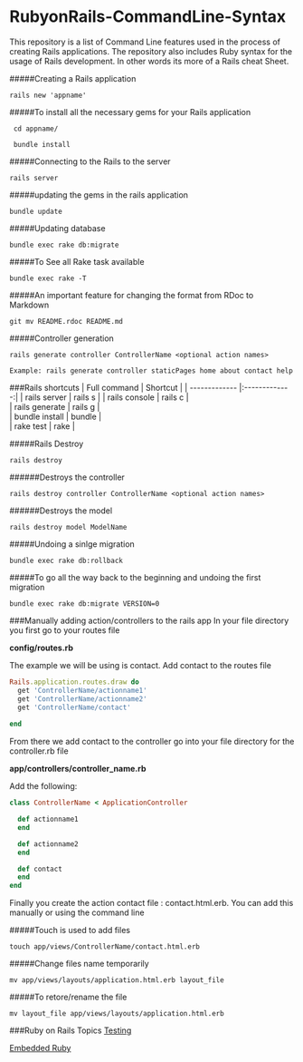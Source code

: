 # RubyonRails-CommandLine-Syntax
This repository is a list of Command Line features used in the process of creating Rails applications. The repository also includes Ruby syntax for the usage of Rails development. In other words its more of a Rails cheat Sheet.


#####Creating a Rails application
```
rails new 'appname'
```
#####To install all the necessary gems for your Rails application
```
 cd appname/
 
 bundle install
```

#####Connecting to the Rails to the server
```
rails server
```
#####updating the gems in the rails application
```
bundle update
```
#####Updating database
```
bundle exec rake db:migrate
```
#####To See all Rake task available
```
bundle exec rake -T
```

#####An important feature for changing the format from RDoc to Markdown
```
git mv README.rdoc README.md
```
#####Controller generation
```
rails generate controller ControllerName <optional action names>

Example: rails generate controller staticPages home about contact help
```

###Rails shortcuts
| Full command        | Shortcut  | 
| ------------- |:-------------:| 
| rails server     | rails s | 
| rails console      | rails c |   
| rails generate | rails g |    
| bundle install | bundle |    
| rake test | rake  |    

#####Rails Destroy
```
rails destroy
```
######Destroys the controller
```
rails destroy controller ControllerName <optional action names>
```
######Destroys the model
```
rails destroy model ModelName
```
#####Undoing a sinlge migration
```
bundle exec rake db:rollback
```
#####To go all the way back to the beginning and undoing the first migration
```
bundle exec rake db:migrate VERSION=0
```
###Manually adding action/controllers to the rails app
In your file directory you first go to your routes file

**config/routes.rb**

The example we will be using is contact. Add contact to the routes file

```ruby
Rails.application.routes.draw do
  get 'ControllerName/actionname1'
  get 'ControllerName/actionname2'
  get 'ControllerName/contact'
  
end
```
From there we add contact to the controller go into your file directory for the controller.rb file

**app/controllers/controller_name.rb**

Add the following:

```ruby
class ControllerName < ApplicationController

  def actionname1
  end

  def actionname2
  end

  def contact
  end
end
```
Finally you create the action contact file : contact.html.erb. You can add this manually or using the command line

#####Touch is used to add files 
```
touch app/views/ControllerName/contact.html.erb

```

#####Change files name temporarily
 ```
 mv app/views/layouts/application.html.erb layout_file 
```
#####To retore/rename the file
 ```
 mv layout_file app/views/layouts/application.html.erb 
```

###Ruby on Rails Topics
[Testing](https://github.com/JonathanMoreno14/RubyonRails-CommandLine-Syntax/blob/master/RubyonRails-Topics/Testing)

[Embedded Ruby](https://github.com/JonathanMoreno14/RubyonRails-CommandLine-Syntax/blob/master/RubyonRails-Topics/Embedding-Ruby-erb)
